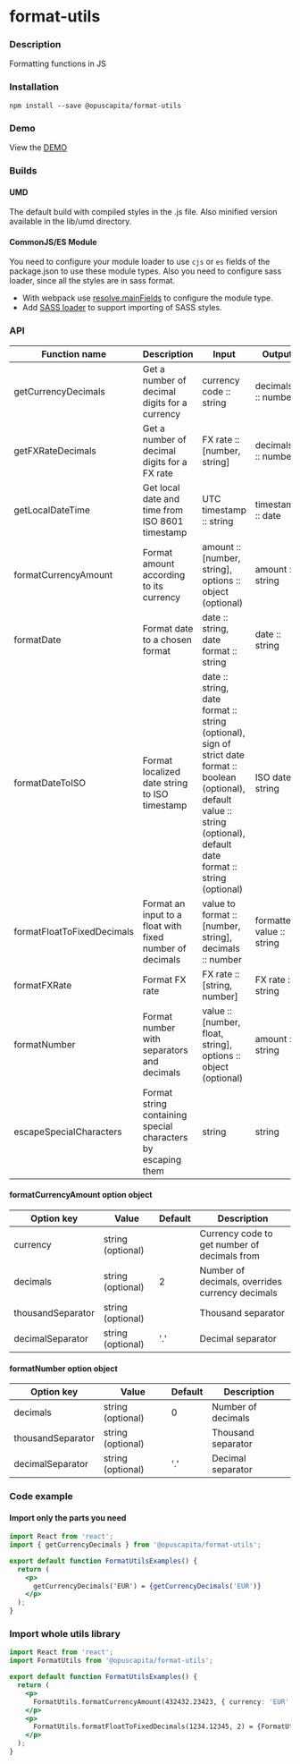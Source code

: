 # format-utils

### Description
Formatting functions in JS

### Installation
```
npm install --save @opuscapita/format-utils
```

### Demo
View the [DEMO](https://opuscapita.github.io/format-utils)

### Builds
#### UMD
The default build with compiled styles in the .js file. Also minified version available in the lib/umd directory.
#### CommonJS/ES Module
You need to configure your module loader to use `cjs` or `es` fields of the package.json to use these module types.
Also you need to configure sass loader, since all the styles are in sass format.
* With webpack use [resolve.mainFields](https://webpack.js.org/configuration/resolve/#resolve-mainfields) to configure the module type.
* Add [SASS loader](https://github.com/webpack-contrib/sass-loader) to support importing of SASS styles.

### API
| Function name            | Description                                     | Input                                   | Output             | 
| ------------------------ | ----------------------------------------------- | ----------------------------------------| ------------------ |
| getCurrencyDecimals      | Get a number of decimal digits for a currency   | currency code :: string                 | decimals :: number |
| getFXRateDecimals        | Get a number of decimal digits for a FX rate    | FX rate :: [number, string]             | decimals :: number |
| getLocalDateTime         | Get local date and time from ISO 8601 timestamp | UTC timestamp :: string                 | timestamp :: date  |
| formatCurrencyAmount     | Format amount according to its currency         | amount :: [number, string], options :: object (optional) | amount :: string |
| formatDate               | Format date to a chosen format                  | date :: string, date format :: string   | date :: string     |
| formatDateToISO          | Format localized date string to ISO timestamp   | date :: string, date format :: string (optional), sign of strict date format :: boolean (optional), default value :: string (optional), default date format :: string (optional) | ISO date :: string |
| formatFloatToFixedDecimals | Format an input to a float with fixed number of decimals | value to format :: [number, string], decimals :: number | formatted value :: string |
| formatFXRate             | Format FX rate                                  | FX rate :: [string, number]             | FX rate :: string  |
| formatNumber             | Format number with separators and decimals      | value :: [number, float, string], options :: object (optional) | amount :: string |
| escapeSpecialCharacters | Format string containing special characters by escaping them | string | string |

#### formatCurrencyAmount option object
| Option key          | Value             | Default | Description                                     |
| ------------------- | ----------------- | ------- | ----------------------------------------------- |
| currency            | string (optional) |         | Currency code to get number of decimals from    |
| decimals            | string (optional) |       2 | Number of decimals, overrides currency decimals |
| thousandSeparator   | string (optional) |         | Thousand separator                              |
| decimalSeparator    | string (optional) |     '.' | Decimal separator                               |

#### formatNumber option object
| Option key          | Value             | Default | Description                                     |
| ------------------- | ----------------- | ------- | ----------------------------------------------- |
| decimals            | string (optional) |       0 | Number of decimals                              |
| thousandSeparator   | string (optional) |         | Thousand separator                              |
| decimalSeparator    | string (optional) |     '.' | Decimal separator                               |

### Code example
#### Import only the parts you need
```jsx
import React from 'react';
import { getCurrencyDecimals } from '@opuscapita/format-utils';

export default function FormatUtilsExamples() {
  return (
    <p>
      getCurrencyDecimals('EUR') = {getCurrencyDecimals('EUR')}
    </p>
  );
}
```

### Import whole utils library
```jsx
import React from 'react';
import FormatUtils from '@opuscapita/format-utils';

export default function FormatUtilsExamples() {
  return (
    <p>
      FormatUtils.formatCurrencyAmount(432432.23423, { currency: 'EUR' }) = {FormatUtils.formatCurrencyAmount(432432.23423, { currency: 'EUR' })}
    </p>
    <p>
      FormatUtils.formatFloatToFixedDecimals(1234.12345, 2) = {FormatUtils.formatFloatToFixedDecimals(1234.12345, 2)}
    </p>
  );
}
```